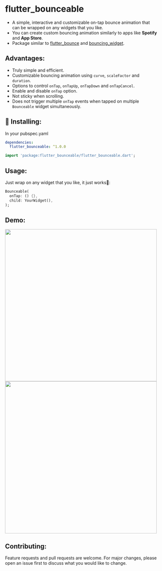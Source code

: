 <!-- 
This README describes the package. If you publish this package to pub.dev,
this README's contents appear on the landing page for your package.

For information about how to write a good package README, see the guide for
[writing package pages](https://dart.dev/guides/libraries/writing-package-pages). 

For general information about developing packages, see the Dart guide for
[creating packages](https://dart.dev/guides/libraries/create-library-packages)
and the Flutter guide for
[developing packages and plugins](https://flutter.dev/developing-packages). 
-->

# flutter_bounceable

- A simple, interactive and customizable on-tap bounce animation that can be wrapped on any widgets that you like. 
- You can create custom bouncing animation similarly to apps like **Spotify** and **App Store**.
- Package similar to [flutter_bounce](https://pub.dev/packages/flutter_bounce) and [bouncing_widget](https://pub.dev/packages/bouncing_widget).

## Advantages:

- Truly simple and efficient.
- Customizable bouncing animation using `curve`, `scaleFactor` and `duration`.
- Options to control `onTap`, `onTapUp`, `onTapDown` and `onTapCancel`.
- Enable and disable `onTap` option.
- Not sticky when scrolling.
- Does not trigger multiple `onTap` events when tapped on multiple `Bounceable` widget simultaneously.

## 🚀 Installing:

In your pubspec.yaml
```yaml
dependencies:
  flutter_bounceable: ^1.0.0
```
```dart
import 'package:flutter_bounceable/flutter_bounceable.dart';
```

## Usage:

Just wrap on any widget that you like, it just works🙂:
```dart
Bounceable(
  onTap: () {},
  child: YourWidget(),
);
```

## Demo:

<img src="https://github.com/MingSern/flutter_bounceable/raw/main/documentation/demo.gif" height="500">
<img src="https://github.com/MingSern/flutter_bounceable/raw/main/documentation/demo_compressed.gif" height="500">

## Contributing:

Feature requests and pull requests are welcome. For major changes, please open an issue first to discuss what you would like to change.
